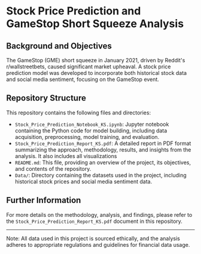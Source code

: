 # Stock Price Prediction and GameStop Short Squeeze Analysis

## Background and Objectives
The GameStop (GME) short squeeze in January 2021, driven by Reddit's r/wallstreetbets, caused significant market upheaval. A stock price prediction model was developed to incorporate both historical stock data and social media sentiment, focusing on the GameStop event.

## Repository Structure
This repository contains the following files and directories:

- `Stock_Price_Prediction_Notebook_KS.ipynb`: Jupyter notebook containing the Python code for model building, including data acquisition, preprocessing, model training, and evaluation.
- `Stock_Price_Prediction_Report_KS.pdf`: A detailed report in PDF format summarizing the approach, methodology, results, and insights from the analysis. It also includes all visualizations
- `README.md`: This file, providing an overview of the project, its objectives, and contents of the repository.
- `Data/`: Directory containing the datasets used in the project, including historical stock prices and social media sentiment data.

## Further Information
For more details on the methodology, analysis, and findings, please refer to the `Stock_Price_Prediction_Report_KS.pdf` document in this repository.

---
Note: All data used in this project is sourced ethically, and the analysis adheres to appropriate regulations and guidelines for financial data usage.

